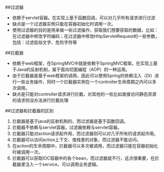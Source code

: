 ##过滤器
- 依赖于servlet容器。在实现上基于函数回调，可以对几乎所有请求进行过滤
- 缺点是一个过滤器实例只能在容器初始化时调用一次。
- 使用过滤器的目的是用来做一些过滤操作，获取我们想要获取的数据，比如：在过滤器中修改字符编码；在过滤器中修改HttpServletRequest的一些参数，包括：过滤低俗文字、危险字符等

##拦截器
- 依赖于web框架，在SpringMVC中就是依赖于SpringMVC框架。在实现上基于Java的反射机制，属于面向切面编程（AOP）的一种运用。
- 由于拦截器是基于web框架的调用，因此可以使用Spring的依赖注入（DI）进行一些业务操作，同时一个拦截器实例在一个controller生命周期之内可以多次调用。
- 缺点是只能对controller请求进行拦截，对其他的一些比如直接访问静态资源的请求则没办法进行拦截处理

##过滤器和拦截器的区别
1. 拦截器是基于java的反射机制的，而过滤器是基于函数回调。 
2. 拦截器不依赖与servlet容器，过滤器依赖与servlet容器。 
3. 拦截器只能对action请求起作用，而过滤器则可以对几乎所有的请求起作用。
4. 拦截器可以访问action上下文、值栈里的对象，而过滤器不能访问。
5. 在action的生命周期中，拦截器可以多次被调用，而过滤器只能在容器初始化时被调用一次。
6. 拦截器可以获取IOC容器中的各个bean，而过滤器就不行，这点很重要，在拦截器里注入一个service，可以调用业务逻辑。
